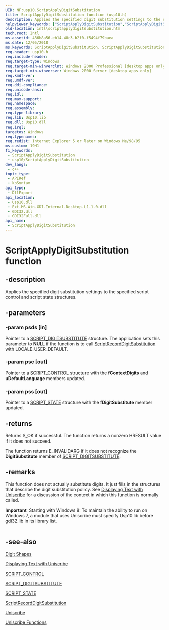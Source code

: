 ```yaml
---
UID: NF:usp10.ScriptApplyDigitSubstitution
title: ScriptApplyDigitSubstitution function (usp10.h)
description: Applies the specified digit substitution settings to the specified script control and script state structures.
helpviewer_keywords: ["ScriptApplyDigitSubstitution","ScriptApplyDigitSubstitution function [Internationalization for Windows Applications]","_win32_ScriptApplyDigitSubstitution","intl.scriptapplydigitsubstitution","usp10/ScriptApplyDigitSubstitution"]
old-location: intl\scriptapplydigitsubstitution.htm
tech.root: Intl
ms.assetid: 486b8a56-eb14-48c3-b2f0-f5494f79baea
ms.date: 12/05/2018
ms.keywords: ScriptApplyDigitSubstitution, ScriptApplyDigitSubstitution function [Internationalization for Windows Applications], _win32_ScriptApplyDigitSubstitution, intl.scriptapplydigitsubstitution, usp10/ScriptApplyDigitSubstitution
req.header: usp10.h
req.include-header: 
req.target-type: Windows
req.target-min-winverclnt: Windows 2000 Professional [desktop apps only]
req.target-min-winversvr: Windows 2000 Server [desktop apps only]
req.kmdf-ver: 
req.umdf-ver: 
req.ddi-compliance: 
req.unicode-ansi: 
req.idl: 
req.max-support: 
req.namespace: 
req.assembly: 
req.type-library: 
req.lib: Usp10.lib
req.dll: Usp10.dll
req.irql: 
targetos: Windows
req.typenames: 
req.redist: Internet Explorer 5 or later on Windows Me/98/95
ms.custom: 19H1
f1_keywords:
 - ScriptApplyDigitSubstitution
 - usp10/ScriptApplyDigitSubstitution
dev_langs:
 - c++
topic_type:
 - APIRef
 - kbSyntax
api_type:
 - DllExport
api_location:
 - Usp10.dll
 - Ext-MS-Win-GDI-Internal-Desktop-L1-1-0.dll
 - GDI32.dll
 - GDI32Full.dll
api_name:
 - ScriptApplyDigitSubstitution
---
```


# ScriptApplyDigitSubstitution function


## -description

Applies the specified digit substitution settings to the specified script control and script state structures.

## -parameters

### -param psds [in]

Pointer to a <a href="/windows/win32/api/usp10/ns-usp10-script_digitsubstitute">SCRIPT_DIGITSUBSTITUTE</a> structure. The application sets this parameter to <b>NULL</b> if the function is to call <a href="/windows/desktop/api/usp10/nf-usp10-scriptrecorddigitsubstitution">ScriptRecordDigitSubstitution</a> with LOCALE_USER_DEFAULT.

### -param psc [out]

Pointer to a <a href="/windows/win32/api/usp10/ns-usp10-script_control">SCRIPT_CONTROL</a> structure with the <b>fContextDigits</b> and <b>uDefaultLanguage</b> members updated.

### -param pss [out]

Pointer to a <a href="/windows/win32/api/usp10/ns-usp10-script_state">SCRIPT_STATE</a> structure with the <b>fDigitSubstitute</b> member updated.

## -returns

Returns S_OK if successful. The function returns a nonzero HRESULT value if it does not succeed.

The function returns E_INVALIDARG if it does not recognize the <b>DigitSubstitute</b> member of <a href="/windows/win32/api/usp10/ns-usp10-script_digitsubstitute">SCRIPT_DIGITSUBSTITUTE</a>.

## -remarks

This function does not actually substitute digits. It just fills in the structures that describe the digit substitution policy. See <a href="/windows/desktop/Intl/displaying-text-with-uniscribe">Displaying Text with Uniscribe</a> for a discussion of the context in which this function is normally called.

<div class="alert"><b>Important</b>  Starting with Windows 8: To maintain the ability to run on Windows 7, a module that uses Uniscribe must specify Usp10.lib before gdi32.lib in its library list.</div>
<div> </div>

## -see-also

<a href="/windows/desktop/Intl/digit-shapes">Digit Shapes</a>



<a href="/windows/desktop/Intl/displaying-text-with-uniscribe">Displaying Text with Uniscribe</a>



<a href="/windows/win32/api/usp10/ns-usp10-script_control">SCRIPT_CONTROL</a>



<a href="/windows/win32/api/usp10/ns-usp10-script_digitsubstitute">SCRIPT_DIGITSUBSTITUTE</a>



<a href="/windows/win32/api/usp10/ns-usp10-script_state">SCRIPT_STATE</a>



<a href="/windows/desktop/api/usp10/nf-usp10-scriptrecorddigitsubstitution">ScriptRecordDigitSubstitution</a>



<a href="/windows/desktop/Intl/uniscribe">Uniscribe</a>



<a href="/windows/desktop/Intl/uniscribe-functions">Uniscribe Functions</a>
